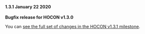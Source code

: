 #### 1.3.1 January 22 2020 ####
**Bugfix release for HOCON v1.3.0**

You can [see the full set of changes in the HOCON v1.3.1 milestone](https://github.com/akkadotnet/HOCON/milestone/4).